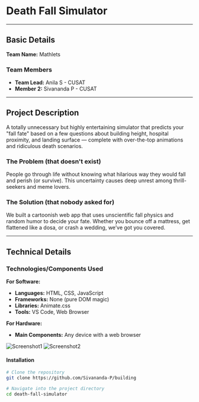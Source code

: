 # Death Fall Simulator

---

## Basic Details

**Team Name:** Mathlets

### Team Members

* **Team Lead:** Anila S - CUSAT
* **Member 2:** Sivananda P - CUSAT

---

## Project Description

A totally unnecessary but highly entertaining simulator that predicts your "fall fate" based on a few questions about building height, hospital proximity, and landing surface — complete with over-the-top animations and ridiculous death scenarios.

### The Problem (that doesn't exist)

People go through life without knowing what hilarious way they would fall and perish (or survive). This uncertainty causes deep unrest among thrill-seekers and meme lovers.

### The Solution (that nobody asked for)

We built a cartoonish web app that uses unscientific fall physics and random humor to decide your fate. Whether you bounce off a mattress, get flattened like a dosa, or crash a wedding, we’ve got you covered.

---

## Technical Details

### Technologies/Components Used

**For Software:**
* **Languages:** HTML, CSS, JavaScript
* **Frameworks:** None (pure DOM magic)
* **Libraries:** Animate.css
* **Tools:** VS Code, Web Browser

**For Hardware:**
* **Main Components:** Any device with a web browser

![Screenshot1](images/Screenshot%202025-08-09%20034113.png)
![Screenshot2](images/Screenshot%202025-08-09%20034203.png)


#### Installation
```bash
# Clone the repository
git clone https://github.com/Sivananda-P/building

# Navigate into the project directory
cd death-fall-simulator

